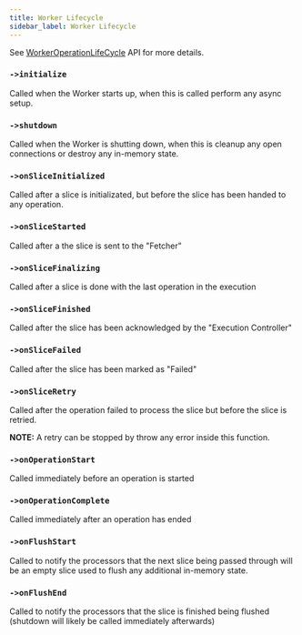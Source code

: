 ```yaml
---
title: Worker Lifecycle
sidebar_label: Worker Lifecycle
---
```


See [WorkerOperationLifeCycle](../packages/job-components/api/interfaces/workeroperationlifecycle.md) API for more details.

### `->initialize`

Called when the Worker starts up, when this is called perform any async setup.

### `->shutdown`

Called when the Worker is shutting down, when this is cleanup any open connections or destroy any in-memory state.

### `->onSliceInitialized`

Called after a slice is initializated, but before the slice has been handed to any operation.

### `->onSliceStarted`

Called after a the slice is sent to the "Fetcher"

### `->onSliceFinalizing`

Called after a slice is done with the last operation in the execution

### `->onSliceFinished`

Called after the slice has been acknowledged by the "Execution Controller"

### `->onSliceFailed`

Called after the slice has been marked as "Failed"

### `->onSliceRetry`

Called after the operation failed to process the slice but before the slice is retried.

**NOTE:** A retry can be stopped by throw any error inside this function.

### `->onOperationStart`

Called immediately before an operation is started

### `->onOperationComplete`

Called immediately after an operation has ended

### `->onFlushStart`

Called to notify the processors that the next slice being
passed through will be an empty slice used to flush
any additional in-memory state.

### `->onFlushEnd`

Called to notify the processors that the slice is finished being flushed
(shutdown will likely be called immediately afterwards)

